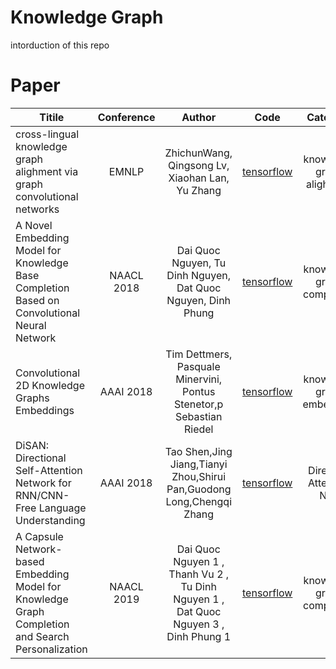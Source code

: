 # Knowledge Graph
intorduction of this repo

# Paper


| Titile      | Conference     | Author     | Code     |  Categroy    |
| ---------- | :-----------:  | :-----------: |:-----------: |:-----------: |
| cross-lingual knowledge graph alighment via graph convolutional networks | EMNLP  | ZhichunWang, Qingsong Lv, Xiaohan Lan, Yu Zhang |   [tensorflow](https://github.com/1049451037/GCN-Align)   | knowledge graph alighment   |
| A Novel Embedding Model for Knowledge Base Completion Based on Convolutional Neural Network | NAACL 2018 | Dai Quoc Nguyen, Tu Dinh Nguyen, Dat Quoc Nguyen, Dinh Phung | [tensorflow](https://github.com/daiquocnguyen/ConvKB) |  knowledge graph completion |
| Convolutional 2D Knowledge Graphs Embeddings | AAAI 2018 | Tim Dettmers, Pasquale Minervini, Pontus Stenetor,p Sebastian Riedel | [tensorflow](https://github.com/TimDettmers/ConvE) |  knowledge graph embedding |
| DiSAN: Directional Self-Attention Network for RNN/CNN-Free Language Understanding | AAAI 2018 | Tao Shen,Jing Jiang,Tianyi Zhou,Shirui Pan,Guodong Long,Chengqi Zhang| [tensorflow](https://github.com/taoshen58/DiSAN) | Direction Attention NLP|
| A Capsule Network-based Embedding Model for Knowledge Graph Completion and Search Personalization | NAACL 2019 | Dai Quoc Nguyen 1 , Thanh Vu 2 , Tu Dinh Nguyen 1 , Dat Quoc Nguyen 3 , Dinh Phung 1| [tensorflow](https://github.com/daiquocnguyen/CapsE) | knowledge graph completion|
